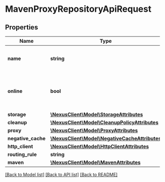 # MavenProxyRepositoryApiRequest

## Properties
Name | Type | Description | Notes
------------ | ------------- | ------------- | -------------
**name** | **string** | A unique identifier for this repository | 
**online** | **bool** | Whether this repository accepts incoming requests | 
**storage** | [**\NexusClient\Model\StorageAttributes**](StorageAttributes.md) |  | 
**cleanup** | [**\NexusClient\Model\CleanupPolicyAttributes**](CleanupPolicyAttributes.md) |  | [optional] 
**proxy** | [**\NexusClient\Model\ProxyAttributes**](ProxyAttributes.md) |  | 
**negative_cache** | [**\NexusClient\Model\NegativeCacheAttributes**](NegativeCacheAttributes.md) |  | 
**http_client** | [**\NexusClient\Model\HttpClientAttributes**](HttpClientAttributes.md) |  | 
**routing_rule** | **string** |  | [optional] 
**maven** | [**\NexusClient\Model\MavenAttributes**](MavenAttributes.md) |  | 

[[Back to Model list]](../README.md#documentation-for-models) [[Back to API list]](../README.md#documentation-for-api-endpoints) [[Back to README]](../README.md)


